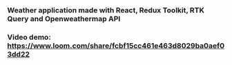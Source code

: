 ### Weather application made with React, Redux Toolkit, RTK Query and Openweathermap API

### Video demo: https://www.loom.com/share/fcbf15cc461e463d8029ba0aef03dd22
